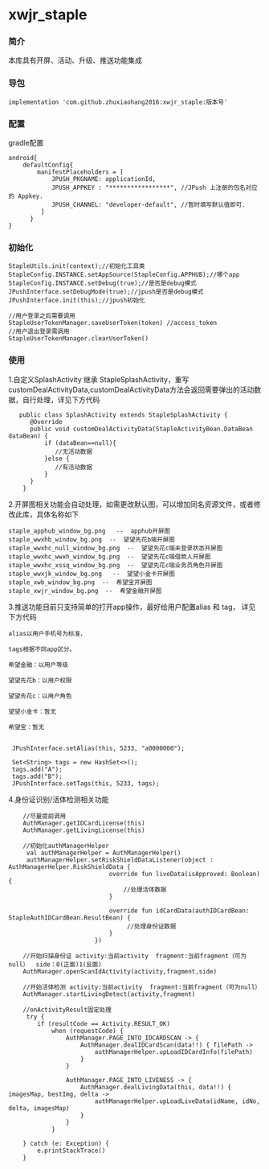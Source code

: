 # xwjr_staple
### 简介
本库具有开屏、活动、升级、推送功能集成

### 导包
    
    implementation 'com.github.zhuxiaohang2016:xwjr_staple:版本号'

### 配置

gradle配置
    
    android{
        defaultConfig{
            manifestPlaceholders = [
                JPUSH_PKGNAME: applicationId,
                JPUSH_APPKEY : "*****************", //JPush 上注册的包名对应的 Appkey.
                JPUSH_CHANNEL: "developer-default", //暂时填写默认值即可.
             ]
          }
    }
    
 ### 初始化
    StapleUtils.init(context);//初始化工具类
    StapleConfig.INSTANCE.setAppSource(StapleConfig.APPHUB);//哪个app
    StapleConfig.INSTANCE.setDebug(true);//是否是debug模式
    JPushInterface.setDebugMode(true);//jpush是否是debug模式
    JPushInterface.init(this);//jpush初始化
    
    //用户登录之后需要调用
    StapleUserTokenManager.saveUserToken(token) //access_token
    //用户退出登录需调用
    StapleUserTokenManager.clearUserToken()
    
 ### 使用
 
 1.自定义SplashActivity 继承  StapleSplashActivity，重写customDealActivityData,customDealActivityData方法会返回需要弹出的活动数据，自行处理，详见下方代码
   
       public class SplashActivity extends StapleSplashActivity {
          @Override
          public void customDealActivityData(StapleActivityBean.DataBean dataBean) {
              if (dataBean==null){
                 //无活动数据
              }else {
                 //有活动数据
              }
          }
        }
        
 2.开屏图相关功能会自动处理，如需更改默认图，可以增加同名资源文件，或者修改此库，具体名称如下
    
    staple_apphub_window_bg.png   --  apphub开屏图
    staple_wwxhb_window_bg.png  --  望望先花b端开屏图
    staple_wwxhc_null_window_bg.png  --  望望先花c端未登录状态开屏图
    staple_wwxhc_wwxh_window_bg.png  --  望望先花c端借款人开屏图
    staple_wwxhc_xssq_window_bg.png  --  望望先花c端业务员角色开屏图
    staple_wwxjk_window_bg.png   --  望望小金卡开屏图
    staple_xwb_window_bg.png  --  希望宝开屏图
    staple_xwjr_window_bg.png  --  希望金融开屏图
 
 3.推送功能目前只支持简单的打开app操作，最好给用户配置alias 和 tag， 详见下方代码
 
    alias以用户手机号为标准，
 
    tags根据不同app区分。 
 
    希望金融：以用户等级
    
    望望先花b：以用户权限
    
    望望先花c：以用户角色
    
    望望小金卡：暂无
    
    希望宝：暂无
    
 
     JPushInterface.setAlias(this, 5233, "a0000000");

     Set<String> tags = new HashSet<>();
     tags.add("A");
     tags.add("B");
     JPushInterface.setTags(this, 5233, tags);
     
 4.身份证识别/活体检测相关功能
 
        //尽量提前调用
        AuthManager.getIDCardLicense(this)
        AuthManager.getLivingLicense(this)
        
        //初始化authManagerHelper
         val authManagerHelper = AuthManagerHelper()
         authManagerHelper.setRiskShieldDataListener(object : AuthManagerHelper.RiskShieldData {
                                override fun liveData(isApproved: Boolean) {
                                    //处理活体数据
                                }

                                override fun idCardData(authIDCardBean: StapleAuthIDCardBean.ResultBean) {
                                     //处理身份证数据
                                }
                            })
        
        //开始扫描身份证 activity:当前activity  fragment:当前fragment（可为null）  side：0(正面)1(反面)
        AuthManager.openScanIdActivity(activity,fragment,side)
        
        //开始活体检测 activity:当前activity  fragment:当前fragment（可为null）
        AuthManager.startLivingDetect(activity,fragment)
        
        //onActivityResult固定处理
         try {
            if (resultCode == Activity.RESULT_OK)
                when (requestCode) {
                    AuthManager.PAGE_INTO_IDCARDSCAN -> {
                        AuthManager.dealIDCardScan(data!!) { filePath ->
                            authManagerHelper.upLoadIDCardInfo(filePath)
                        }
                    }

                    AuthManager.PAGE_INTO_LIVENESS -> {
                        AuthManager.dealLivingData(this, data!!) { imagesMap, bestImg, delta ->
                            authManagerHelper.upLoadLiveData(idName, idNo, delta, imagesMap)
                        }
                    }
                }

        } catch (e: Exception) {
            e.printStackTrace()
        }
     
      
